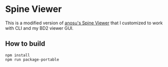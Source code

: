 # Spine Viewer

This is a modified version of [anosu's Spine Viewer](https://github.com/anosu/Spine-Viewer) that I customized to work with CLI and my BD2 viewer GUI.

## How to build

```
npm install
npm run package-portable
```

